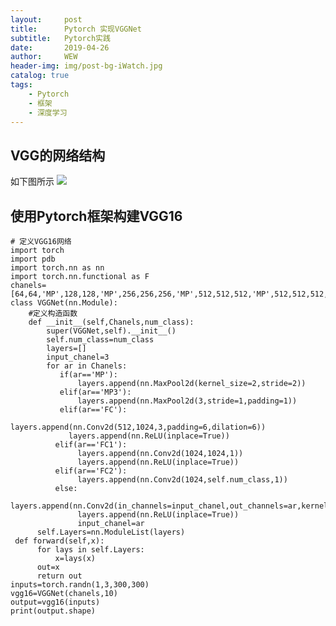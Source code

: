 ```yaml
---
layout:     post
title:      Pytorch 实现VGGNet
subtitle:   Pytorch实践
date:       2019-04-26
author:     WEW
header-img: img/post-bg-iWatch.jpg
catalog: true
tags:
    - Pytorch
    - 框架
    - 深度学习
---
```


## VGG的网络结构
如下图所示
![](https://wx4.sinaimg.cn/large/d7b90c85ly1fxmo2fpvavj21650u079w.jpg)

## 使用Pytorch框架构建VGG16

    # 定义VGG16网络
    import torch
    import pdb
    import torch.nn as nn
    import torch.nn.functional as F
    chanels=[64,64,'MP',128,128,'MP',256,256,256,'MP',512,512,512,'MP',512,512,512,'MP3','FC','FC1','FC2']
    class VGGNet(nn.Module):
        #定义构造函数
        def __init__(self,Chanels,num_class):
            super(VGGNet,self).__init__()
            self.num_class=num_class
            layers=[]
            input_chanel=3
            for ar in Chanels:
               if(ar=='MP'):
                   layers.append(nn.MaxPool2d(kernel_size=2,stride=2))
               elif(ar=='MP3'):
                   layers.append(nn.MaxPool2d(3,stride=1,padding=1))
               elif(ar=='FC'):
                  layers.append(nn.Conv2d(512,1024,3,padding=6,dilation=6))
                 layers.append(nn.ReLU(inplace=True))
              elif(ar=='FC1'):
                   layers.append(nn.Conv2d(1024,1024,1))
                   layers.append(nn.ReLU(inplace=True))
              elif(ar=='FC2'):
                   layers.append(nn.Conv2d(1024,self.num_class,1))
              else:
                   layers.append(nn.Conv2d(in_channels=input_chanel,out_channels=ar,kernel_size=3,padding=1))
                   layers.append(nn.ReLU(inplace=True))
                   input_chanel=ar
          self.Layers=nn.ModuleList(layers)
     def forward(self,x):
          for lays in self.Layers:
              x=lays(x)
          out=x
          return out
    inputs=torch.randn(1,3,300,300)
    vgg16=VGGNet(chanels,10)
    output=vgg16(inputs)
    print(output.shape)

    
